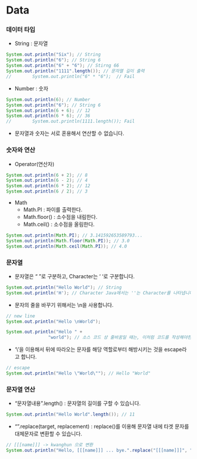 # Data

### 데이터 타입

- String : 문자열

```java
System.out.println("Six"); // String
System.out.println("6"); // String 6
System.out.println("6" + "6"); // Stirng 66
System.out.println("1111".length()); // 문자열 길이 출력
//        System.out.println("6" * "6");  // Fail
```

- Number : 숫자

```java
System.out.println(6); // Number
System.out.println("6"); // String 6
System.out.println(6 + 6); // 12
System.out.println(6 * 6); // 36
//        System.out.println(1111.length()); Fail
```

- 문자열과 숫자는 서로 혼용해서 연산할 수 없습니다.

### 숫자와 연산

- Operator(연산자)

```java
System.out.println(6 + 2); // 8
System.out.println(6 - 2); // 4
System.out.println(6 * 2); // 12
System.out.println(6 / 2); // 3
```

- Math
    - Math.PI : 파이를 출력한다.
    - Math.floor() : 소수점을 내림한다.
    - Math.ceil() : 소수점을 올림한다.

```java
System.out.println(Math.PI); // 3.141592653589793...
System.out.println(Math.floor(Math.PI)); // 3.0
System.out.println(Math.ceil(Math.PI)); // 4.0
```

### 문자열

- 문자열은 “ ”로 구분하고, Character는 ‘ ‘로 구분합니다.

```java
System.out.println("Hello World"); // String
System.out.println('H'); // Character Java에서는 ''는 Character를 나타냅니다.
```

- 문자의 줄을 바꾸기 위해서는 \n을 사용합니다.

```java
// new line
System.out.println("Hello \nWorld");

System.out.println("Hello " +
                "world"); // 소스 코드 상 줄바꿈일 때는, 이처럼 코드를 작성해야한다.
```

- ‘\’을 이용해서 뒤에 따라오는 문자를 해당 역할로부터 해방시키는 것을 escape라고 합니다.

```java
// escape
System.out.println("Hello \"World\""); // Hello "World"
```

### 문자열 연산

- “문자열내용”.length() : 문자열의 길이를 구할 수 있습니다.

```java
System.out.println("Hello World".length()); // 11
```

- “”.replace(target, replacement) : replace()를 이용해 문자열 내에 타겟 문자를 대체문자로 변환할 수 있습니다.

```java
// [[[name]]] -> kwanghun 으로 변환
System.out.println("Hello, [[[name]]] ... bye.".replace("[[[name]]]", "kwanghun"));
```

